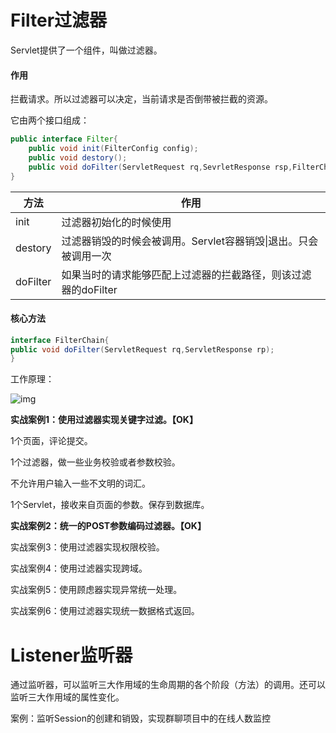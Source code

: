 # Filter过滤器

Servlet提供了一个组件，叫做过滤器。

#### 作用

拦截请求。所以过滤器可以决定，当前请求是否倒带被拦截的资源。

它由两个接口组成：

```java
public interface Filter{
    public void init(FilterConfig config);
    public void destory();
    public void doFilter(ServletRequest rq,SevrletResponse rsp,FilterChain chain);
}
```

| 方法     | 作用                                                         |
| -------- | ------------------------------------------------------------ |
| init     | 过滤器初始化的时候使用                                       |
| destory  | 过滤器销毁的时候会被调用。Servlet容器销毁\|退出。只会被调用一次 |
| doFilter | 如果当时的请求能够匹配上过滤器的拦截路径，则该过滤器的doFilter |

#### 核心方法

```java
interface FilterChain{
public void doFilter(ServletRequest rq,ServletResponse rp);
}
```

工作原理：

![img](file:///C:\Users\ALMOST~1\AppData\Local\Temp\ksohtml9184\wps4.jpg)

**实战案例1：使用过滤器实现关键字过滤。【OK】**

1个页面，评论提交。

1个过滤器，做一些业务校验或者参数校验。

不允许用户输入一些不文明的词汇。

1个Servlet，接收来自页面的参数。保存到数据库。

 

**实战案例2：统一的POST参数编码过滤器。【OK】**

实战案例3：使用过滤器实现权限校验。

实战案例4：使用过滤器实现跨域。

实战案例5：使用顾虑器实现异常统一处理。

实战案例6：使用过滤器实现统一数据格式返回。



# Listener监听器

通过监听器，可以监听三大作用域的生命周期的各个阶段（方法）的调用。还可以监听三大作用域的属性变化。

案例：监听Session的创建和销毁，实现群聊项目中的在线人数监控

